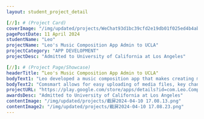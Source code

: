 ```yaml
---
layout: student_project_detail

[//]: # (Project Card)
coverImage: "/img/updated/projects/WeChat93d1bc39cfd2e19db01f025ed4b4abac.jpg"
pagePostDate: 11 April 2024
studentName: "Leo"
projectName: "Leo's Music Composition App Admin to UCLA"
projectCategory: "APP DEVELOPMENT"
projectDesc: "Admitted to University of California at Los Angeles"

[//]: # (Project Page/Showcase)
headerTitle: “Leo's Music Composition App Admin to UCLA"
bodyText1: "Leo developed a music composition app that makes creating music accessible to all. From uploading tracks, adjusting keys, to the automatic matching of chords, every step demonstrates Leo's boundless passion for music and his mastery of technology."
bodyText2: "Comsmart allows for easy uploading of media files, key changes, and how to let algorithms run within a melody to automatically generate chords. Even without instruments, it's easy to change the pitch. This is not just a showcase of technology, but an exploration of the infinite possibilities in music composition."
projectURL: "https://play.google.com/store/apps/details?id=com.Leo.CompSmart"
awardsDesc: "Admitted to University of California at Los Angeles"
contentImage: "/img/updated/projects/截屏2024-04-10 17.08.13.png"
contentImage2: "/img/updated/projects/截屏2024-04-10 17.08.23.png"
---
```

